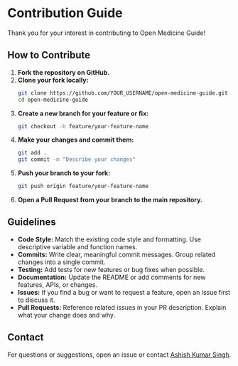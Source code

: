 # Contribution Guide

Thank you for your interest in contributing to Open Medicine Guide!

## How to Contribute

1. **Fork the repository on GitHub.**
2. **Clone your fork locally:**
   ```bash
   git clone https://github.com/YOUR_USERNAME/open-medicine-guide.git
   cd open-medicine-guide
   ```
3. **Create a new branch for your feature or fix:**
   ```bash
   git checkout -b feature/your-feature-name
   ```
4. **Make your changes and commit them:**
   ```bash
   git add .
   git commit -m "Describe your changes"
   ```
5. **Push your branch to your fork:**
   ```bash
   git push origin feature/your-feature-name
   ```
6. **Open a Pull Request from your branch to the main repository.**

## Guidelines

- **Code Style:** Match the existing code style and formatting. Use descriptive variable and function names.
- **Commits:** Write clear, meaningful commit messages. Group related changes into a single commit.
- **Testing:** Add tests for new features or bug fixes when possible.
- **Documentation:** Update the README or add comments for new features, APIs, or changes.
- **Issues:** If you find a bug or want to request a feature, open an issue first to discuss it.
- **Pull Requests:** Reference related issues in your PR description. Explain what your change does and why.

## Contact

For questions or suggestions, open an issue or contact [Ashish Kumar Singh](mailto:ashishkumarsingh92546@gmail.com).

